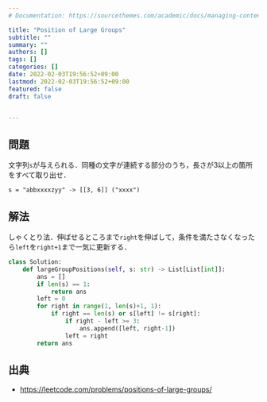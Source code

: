 ```yaml
---
# Documentation: https://sourcethemes.com/academic/docs/managing-content/

title: "Position of Large Groups"
subtitle: ""
summary: ""
authors: []
tags: []
categories: []
date: 2022-02-03T19:56:52+09:00
lastmod: 2022-02-03T19:56:52+09:00
featured: false
draft: false


---
```


## 問題

文字列`s`が与えられる．同種の文字が連続する部分のうち，長さが3以上の箇所をすべて取り出せ．

```
s = "abbxxxxzyy" -> [[3, 6]] ("xxxx")
```

## 解法

しゃくとり法．伸ばせるところまで`right`を伸ばして，条件を満たさなくなったら`left`を`right+1`まで一気に更新する．

```python
class Solution:
    def largeGroupPositions(self, s: str) -> List[List[int]]:
        ans = []
        if len(s) == 1:
            return ans
        left = 0
        for right in range(1, len(s)+1, 1):
            if right == len(s) or s[left] != s[right]:
                if right - left >= 3:
                    ans.append([left, right-1])
                left = right
        return ans
```

## 出典

- https://leetcode.com/problems/positions-of-large-groups/